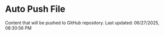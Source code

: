 # Auto Push File

Content that will be pushed to GitHub repository.
Last updated: 06/27/2025, 08:30:56 PM